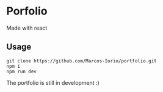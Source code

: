# Porfolio

Made with react

## Usage

```
git clone https://github.com/Marcos-Iorio/portfolio.git
npm i
npm run dev
```

The portfolio is still in development :)
